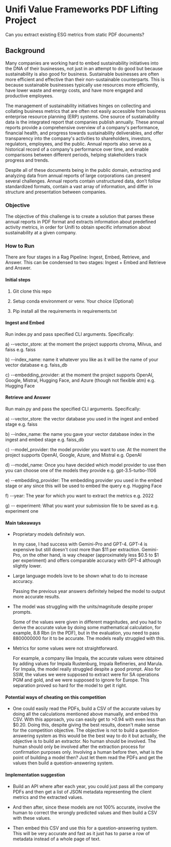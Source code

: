 # **Unifi Value Frameworks PDF Lifting Project**

Can you extract existing ESG metrics from static PDF documents?

## **Background**

Many companies are working hard to embed sustainability initiatives into the DNA of their businesses, not just in an attempt to do good but because sustainability is also good for business. Sustainable businesses are often more efficient and effective than their non-sustainable counterparts. This is because sustainable businesses typically use resources more efficiently, have lower waste and energy costs, and have more engaged and productive employees.

The management of sustainability initiatives hinges on collecting and collating business metrics that are often not easily accessible from business enterprise resource planning (ERP) systems. One source of sustainability data is the integrated report that companies publish annually. These annual reports provide a comprehensive overview of a company's performance, financial health, and progress towards sustainability deliverables, and offer transparency into the company's activities to shareholders, investors, regulators, employees, and the public. Annual reports also serve as a historical record of a company's performance over time, and enable comparisons between different periods, helping stakeholders track progress and trends.

Despite all of these documents being in the public domain, extracting and analyzing data from annual reports of large corporations can present several challenges. Annual reports contain unstructured data, don’t follow standardized formats, contain a vast array of information, and differ in structure and presentation between companies.

### **Objective**

The objective of this challenge is to create a solution that parses these annual reports in PDF format and extracts information about predefined activity metrics, in order for Unifi to obtain specific information about sustainability at a given company.

### **How to Run**

There are four stages in a Rag Pipeline: Ingest, Embed, Retrieve, and Answer. This can be condensed to two stages: Ingest + Embed and Retrieve and Answer.

#### **Initial steps**

1. Git clone this repo

2. Setup conda environment or venv. Your choice (Optional)
   
3. Pip install all the requirements in requirements.txt

#### **Ingest and Embed**

Run index.py and pass specified CLI arguments. Specifically:

   a) --vector_store: at the moment the project supports chroma, Milvus, and faiss e.g. faiss
   
   b) --index_name: name it whatever you like as it will be the name of your vector database e.g. faiss_db
   
   c) --embedding_provider: at the moment the project supports OpenAI, Google, Mistral, Hugging Face, and Azure (though not flexible atm) e.g. Hugging Face

#### **Retrieve and Answer**

Run main.py and pass the specified CLI arguments. Specifically:

   a) --vector_store: the vector database you used in the ingest and embed stage e.g. faiss
   
   b) --index_name: the name you gave your vector database index in the ingest and embed stage e.g. faiss_db
   
   c) --model_provider: the model provider you want to use. At the moment the project supports OpenAI, Google, Azure, and Mistral e.g. OpenAI
   
   d) --model_name: Once you have decided which model provider to use then you can choose one of the models they provide e.g. gpt-3.5-turbo-1106
   
   e) --embedding_provider: The embedding provider you used in the embed stage or any since this will be used to embed the query e.g. Hugging Face
   
   f) --year: The year for which you want to extract the metrics e.g. 2022
   
   g) -- experiment: What you want your submission file to be saved as e.g. experiment one

#### **Main takeaways**

* Proprietary models definitely won.
  
   In my case, I had success with Gemini-Pro and GPT-4. GPT-4 is expensive but still doesn't cost more than $11 per extraction. Gemini-Pro, on the other hand, is way cheaper (approximately less $0.5 to $1 per experiment) and offers comparable accuracy with GPT-4 although slightly lower.
  
* Large language models love to be shown what to do to increase accuracy.

   Passing the previous year answers definitely helped the model to output more accurate results.
  
* The model was struggling with the units/magnitude despite proper prompts.

   Some of the values were given in different magnitudes, and you had to derive the accurate value by doing some mathematical calculation, for example, 8.8 Rbn (in the PDF), but in the evaluation, you need to pass 8800000000 for it to be accurate.    The models really struggled with this.
  
* Metrics for some values were not straightforward.
  
   For example, a company like Impala, the accurate values were obtained by adding values for Impala Rustenburg, Impala Refineries, and Marula. For Impala, the model really struggled despite a good prompt.
   Also for SSW, the values we were supposed to extract were for SA operations PGM and gold, and we were supposed to ignore for Europe. This separation proved so hard for the model to get it right.

#### **Potential ways of cheating on this competition**

* One could easily read the PDFs, build a CSV of the accurate values by doing all the calculations mentioned above manually, and embed this CSV. With this approach, you can easily get to >0.94 with even less than $0.20. Doing this, despite giving the best results, doesn't make sense for the competition objective. The objective is not to build a question-answering system as this would be the best way to do it but actually, the objective is to build an extractor. No human should be involved. The human should only be involved after the extraction process for confirmation purposes only. Involving a human before then, what is the point of building a model then? Just let them read the PDFs and get the values then build a question-answering system.

#### **Implementation suggestion**

* Build an API where after each year, you could just pass all the company PDFs and then get a list of JSON metadata representing the client metrics and the extracted values.
  
* And then after, since these models are not 100% accurate, involve the human to correct the wrongly predicted values and then build a CSV with these values.
  
* Then embed this CSV and use this for a question-answering system. This will be very accurate and fast as it just has to parse a row of metadata instead of a whole page of text.
